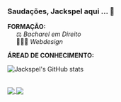 ### Saudações, Jackspel aqui  ...  👋

<b>FORMAÇÃO: </b> <br>
&nbsp;&nbsp;&nbsp;&nbsp; ⚖️ <i> Bacharel em Direito </i> <br>
&nbsp;&nbsp;&nbsp;&nbsp; 🧑🏽‍💻 <i> Webdesign </i> <br>

<b>ÁREAD DE CONHECIMENTO: </b> <br>


![Jackspel's GitHub stats](https://github-readme-stats.vercel.app/api?username=jackspel&show_icons=true&theme=dark)

<br>

<a href="https://github.com/anuraghazra/github-readme-stats">
  <img align="center" src="https://github-readme-stats.vercel.app/api/pin/?username=anuraghazra&repo=github-readme-stats" />
</a>
<a href="https://github.com/anuraghazra/convoychat">
  <img align="center" src="https://github-readme-stats.vercel.app/api/pin/?username=anuraghazra&repo=convoychat" />
</a>
